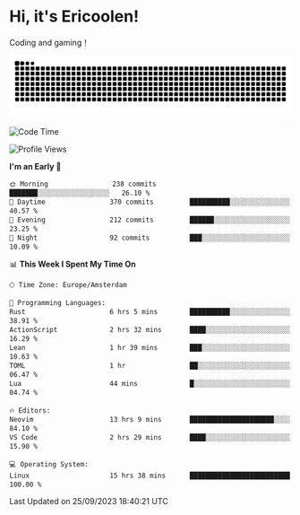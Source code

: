 # Hi, it's Ericoolen!
Coding and gaming！

<picture>
  <source media="(prefers-color-scheme: dark)" srcset="https://raw.githubusercontent.com/Eric-Song-Nop/Eric-Song-Nop/output/github-contribution-grid-snake-dark.svg">
  <source media="(prefers-color-scheme: light)" srcset="https://raw.githubusercontent.com/Eric-Song-Nop/Eric-Song-Nop/output/github-contribution-grid-snake.svg">
  <img alt="github contribution grid snake animation" src="https://raw.githubusercontent.com/Eric-Song-Nop/Eric-Song-Nop/output/github-contribution-grid-snake.svg">
</picture>

<!--START_SECTION:waka-->
![Code Time](http://img.shields.io/badge/Code%20Time-1%2C012%20hrs%202%20mins-blue)

![Profile Views](http://img.shields.io/badge/Profile%20Views-2-blue)

**I'm an Early 🐤** 

```text
🌞 Morning                238 commits         ███████░░░░░░░░░░░░░░░░░░   26.10 % 
🌆 Daytime                370 commits         ██████████░░░░░░░░░░░░░░░   40.57 % 
🌃 Evening                212 commits         ██████░░░░░░░░░░░░░░░░░░░   23.25 % 
🌙 Night                  92 commits          ███░░░░░░░░░░░░░░░░░░░░░░   10.09 % 
```


📊 **This Week I Spent My Time On** 

```text
🕑︎ Time Zone: Europe/Amsterdam

💬 Programming Languages: 
Rust                     6 hrs 5 mins        ██████████░░░░░░░░░░░░░░░   38.91 % 
ActionScript             2 hrs 32 mins       ████░░░░░░░░░░░░░░░░░░░░░   16.29 % 
Lean                     1 hr 39 mins        ███░░░░░░░░░░░░░░░░░░░░░░   10.63 % 
TOML                     1 hr                ██░░░░░░░░░░░░░░░░░░░░░░░   06.47 % 
Lua                      44 mins             █░░░░░░░░░░░░░░░░░░░░░░░░   04.74 % 

🔥 Editors: 
Neovim                   13 hrs 9 mins       █████████████████████░░░░   84.10 % 
VS Code                  2 hrs 29 mins       ████░░░░░░░░░░░░░░░░░░░░░   15.90 % 

💻 Operating System: 
Linux                    15 hrs 38 mins      █████████████████████████   100.00 % 
```


 Last Updated on 25/09/2023 18:40:21 UTC
<!--END_SECTION:waka-->
